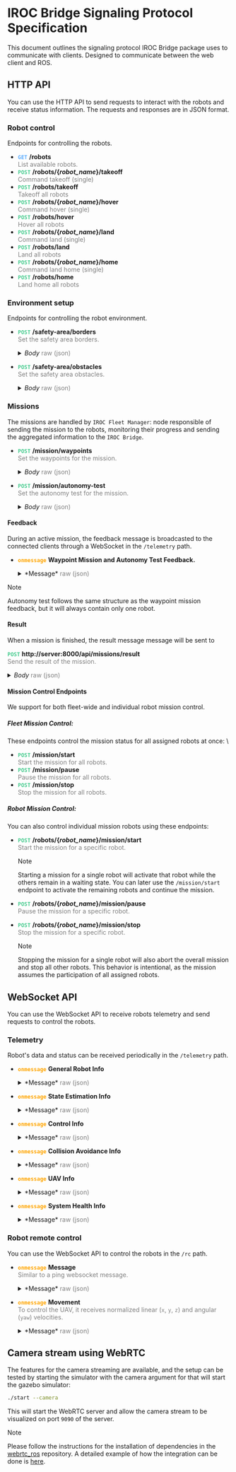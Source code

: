 # IROC Bridge Signaling Protocol Specification

This document outlines the signaling protocol IROC Bridge package uses to communicate with clients.
Designed to communicate between the web client and ROS.

## HTTP API

You can use the HTTP API to send requests to interact with the robots and receive status information.
The requests and responses are in JSON format.

### Robot control

Endpoints for controlling the robots.

- <b style="color: #61affe">`GET`</b>
  **/robots**  
  <span style="color: gray">
  List available robots.
  </span>
- <b style="color: #48cc90">`POST`</b>
  **/robots/{_robot_name_}/takeoff**  
  <span style="color: gray">
  Command takeoff (single)
  </span>
- <b style="color: #49CC90">`POST`</b>
  **/robots/takeoff**  
  <span style="color: gray">
  Takeoff all robots
  </span>
- <b style="color: #49cc90">`POST`</b>
  **/robots/{_robot_name_}/hover**  
  <span style="color: gray">
  Command hover (single)
  </span>
- <b style="color: #49cc90">`POST`</b>
  **/robots/hover**  
  <span style="color: gray">
  Hover all robots
  </span>
- <b style="color: #49cc90">`POST`</b>
  **/robots/{_robot_name_}/land**  
  <span style="color: gray">
  Command land (single)
  </span>
- <b style="color: #49cc90">`POST`</b>
  **/robots/land**  
  <span style="color: gray">
  Land all robots
  </span>
- <b style="color: #49cc90">`POST`</b>
  **/robots/{_robot_name_}/home**  
  <span style="color: gray">
  Command land home (single)
  </span>
- <b style="color: #49cc90">`POST`</b>
  **/robots/home**  
  <span style="color: gray">
  Land home all robots
  </span>

### Environment setup

Endpoints for controlling the robot environment.

- <b style="color: #49cc90">`POST`</b>
  **/safety-area/borders**  
  <span style="color: gray">
  Set the safety area borders.
  </span>
  <details>
  <summary><i>Body</i> <span style="color: gray">raw (json)</span></summary>

  ```json
  {
    "points": [
      {
        "x": 47.39776,
        "y": 8.545254
      },
      {
        "x": 47.397719,
        "y": 8.545436
      },
      {
        "x": 47.397601,
        "y": 8.545367
      },
      {
        "x": 47.397657,
        "y": 8.545191
      }
    ],
    "height_id": 1,
    "max_z": 347,
    "min_z": 343
  }
  ```

  </details>

- <b style="color: #49cc90">`POST`</b>
  **/safety-area/obstacles**  
  <span style="color: gray">
  Set the safety area obstacles.
  </span>
  <details>
  <summary>
  <i>Body</i> <span style="color: gray">raw (json)</span>
  </summary>

  ```json
  {
    "points": [
      {
        "x": 47.39776,
        "y": 8.545254
      },
      {
        "x": 47.397719,
        "y": 8.545436
      },
      {
        "x": 47.397601,
        "y": 8.545367
      },
      {
        "x": 47.397657,
        "y": 8.545191
      }
    ],
    "height_id": 1,
    "max_z": 347,
    "min_z": 343
  }
  ```

  </details>

### Missions

The missions are handled by `IROC Fleet Manager`: node responsible of sending the mission to the robots, monitoring their progress and sending the aggregated information to the `IROC Bridge`.

- <b style="color: #49cc90">`POST`</b>
  **/mission/waypoints**  
  <span style="color: gray">
  Set the waypoints for the mission.
  </span>
  <details>
  <summary>
  <i>Body</i> <span style="color: gray">raw (json)</span>
  </summary>

  ```json
  {
    "robot_name": "uav1",
    "frame_id": 0,
    "height_id": 0,
    "points": [
      {
        "x": 10,
        "y": 10,
        "z": 2,
        "heading": 1
      },
      {
        "x": -10,
        "y": 10,
        "z": 2,
        "heading": 3
      }
    ],
    "terminal_action": 1
  }
  ```

  </details>

- <b style="color: #49cc90">`POST`</b>
  **/mission/autonomy-test**  
  <span style="color: gray">
  Set the autonomy test for the mission.
  </span>
  <details>
  <summary>
  <i>Body</i> <span style="color: gray">raw (json)</span>
  </summary>

  ```json
  {
    "robot_name": "uav1",
    "frame_id": 0,
    "height_id": 0,
    "points": [
      {
        "x": 10,
        "y": 10,
        "z": 2,
        "heading": 1
      },
      {
        "x": -10,
        "y": 10,
        "z": 2,
        "heading": 3
      }
    ],
    "terminal_action": 1
  }
  ```
  </details>

#### Feedback

During an active mission, the feedback message is broadcasted to the connected clients through a WebSocket in the `/telemetry` path.

- <b style="color: orange">`onmessage`</b>
  **Waypoint Mission and Autonomy Test Feedback.**
  <details>
  <summary>
  *Message* <span style="color: gray">raw (json)</span>
  </summary>

  ```json
  {
    "type": "WaypointMissionFeedback",
    "progress": 0.75,
    "mission_state": "IN_PROGRESS",
    "message": "EXECUTING",
    "robots": [
      {
        "robot_name": "uav1",
        "message": "EXECUTING",
        "mission_progress": 0.6,
        "current_goal": 2,
        "distance_to_goal": 15.3,
        "goal_estimated_arrival_time": 30,
        "goal_progress": 0.8,
        "distance_to_finish": 50.2,
        "finish_estimated_arrival_time": 50
      },
      {
        "robot_name": "uav2",
        "message": "EXECUTING",
        "mission_progress": 0.45,
        "current_goal": 1,
        "distance_to_goal": 5.7,
        "goal_estimated_arrival_time": 30,
        "goal_progress": 0.95,
        "distance_to_finish": 75.8,
        "finish_estimated_arrival_time": 50
      }
    ]
  }
  ```

  </details>

> [!NOTE]
> Autonomy test follows the same structure as the waypoint mission feedback, but it will always contain only one robot.

#### Result

When a mission is finished, the result message message will be sent to

<b style="color: #49cc90">`POST`</b>
**http://server:8000/api/missions/result**  
<span style="color: gray">
Send the result of the mission.
</span>

<details>
  <summary>
  <i>Body</i> <span style="color: gray">raw (json)</span>
  </summary>

```json
{
  "success": true,
  "message": "All robots finished succesfully",
  "robot_results": [
    {
      "robot_name": "uav1",
      "success": true,
      "message": "Robot finished successfully"
    },
    {
      "robot_name": "uav2",
      "success": true,
      "message": "Robot finished successfully"
    }
  ]
}
```

</details>

#### Mission Control Endpoints

We support for both fleet-wide and individual robot mission control.

##### Fleet Mission Control:

These endpoints control the mission status for all assigned robots at once: \

- <b style="color: #49cc90">`POST`</b>
  **/mission/start**  
  <span style="color: gray">
  Start the mission for all robots.
  </span>
- <b style="color: #49cc90">`POST`</b>
  **/mission/pause**  
  <span style="color: gray">
  Pause the mission for all robots.
  </span>
- <b style="color: #49cc90">`POST`</b>
  **/mission/stop**  
  <span style="color: gray">
  Stop the mission for all robots.
  </span>

##### Robot Mission Control:

You can also control individual mission robots using these endpoints:

- <b style="color: #49cc90">`POST`</b>
  **/robots/{_robot_name_}/mission/start**  
   <span style="color: gray">
  Start the mission for a specific robot.
  </span>

  > [!NOTE]
  > Starting a mission for a single robot will activate that robot while the others remain in a waiting state. You can later use the `/mission/start` endpoint to activate the remaining robots and continue the mission.

- <b style="color: #49cc90">`POST`</b>
  **/robots/{_robot_name_}/mission/pause**  
  <span style="color: gray">
  Pause the mission for a specific robot.
  </span>
- <b style="color: #49cc90">`POST`</b>
  **/robots/{_robot_name_}/mission/stop**  
   <span style="color: gray">
  Stop the mission for a specific robot.
  </span>
  > [!NOTE]
  > Stopping the mission for a single robot will also abort the overall mission and stop all other robots. This behavior is intentional, as the mission assumes the participation of all assigned robots.

## WebSocket API

You can use the WebSocket API to receive robots telemetry and send requests to control the robots.

### Telemetry

Robot's data and status can be received periodically in the `/telemetry` path.

- <b style="color: orange">`onmessage`</b>
  **General Robot Info**
  <details>
    <summary>
    *Message* <span style="color: gray">raw (json)</span>
    </summary>

  ```json
  {
    "errors": [],
    "type": "GeneralRobotInfo",
    "ready_to_start": 1,
    "problems_preventing_start": [],
    "battery_state": {
      "wh_drained": -1,
      "percentage": -1,
      "voltage": -1
    },
    "robot_type": 0,
    "robot_name": "uav2"
  }
  ```

  </details>

- <b style="color: orange">`onmessage`</b>
  **State Estimation Info**
  <details>
    <summary>
    *Message* <span style="color: gray">raw (json)</span>
    </summary>
    
    ```json
    {
      "type": "StateEstimationInfo",
      "switchable_estimators": [
        "gps_baro",
        "gps_garmin"
      ],
      "velocity": {
        "angular": {
          "z": 0,
          "y": 0,
          "x": 0
        },
        "linear": {
          "z": 4.6765261112091244e-21,
          "y": 0,
          "x": 0
        }
      },
      "global_pose": {
        "heading": 1.02729905983773,
        "altitude": 340,
        "longitude": 8.545800727209587,
        "latitude": 47.39776586900617
      },
      "local_pose": {
        "z": 0.059999996605801006,
        "heading": 1.02729905983773,
        "y": 2.4504742256806935,
        "x": 15.614331170562465
      },
      "current_estimator": "gps_baro",
      "above_ground_level_height": 0.059999996605801,
      "running_estimators": [
        "gps_baro",
        "gps_garmin"
      ],
      "acceleration": {
        "angular": {
          "z": 0,
          "y": 0,
          "x": 0
        },
        "linear": {
          "z": 1.0095692646347513e-18,
          "y": 0,
          "x": 0
        }
      },
      "estimation_frame": "uav2/gps_garmin_origin",
      "robot_name": "uav2"
    }
    ```
  </details>

- <b style="color: orange">`onmessage`</b>
  **Control Info**
  <details>
    <summary>
    *Message* <span style="color: gray">raw (json)</span>
    </summary>
    
    ```json
    {
      "type": "ControlInfo",
      "thrust": null,
      "available_trackers": [],
      "active_tracker": "unknown",
      "available_controllers": [],
      "active_controller": "unknown",
      "robot_name": "uav2"
    }
    ```
  </details>

- <b style="color: orange">`onmessage`</b>
  **Collision Avoidance Info**
  <details>
    <summary>
    *Message* <span style="color: gray">raw (json)</span>
    </summary>
    
    ```json
    {
      "type": "CollisionAvoidanceInfo",
      "other_robots_visible": [
        "uav1"
      ],
      "collision_avoidance_enabled": 1,
      "avoiding_collision": 0,
      "robot_name": "uav2"
    }
    ```
  </details>

- <b style="color: orange">`onmessage`</b>
  **UAV Info**
  <details>
    <summary>
    *Message* <span style="color: gray">raw (json)</span>
    </summary>

  ```json
  {
    "mass_nominal": null,
    "type": "UavInfo",
    "flight_duration": 0,
    "flight_state": "OFFBOARD",
    "offboard": 1,
    "armed": 1,
    "robot_name": "uav2"
  }
  ```

  </details>

- <b style="color: orange">`onmessage`</b>
  **System Health Info**
  <details>
    <summary>
    *Message* <span style="color: gray">raw (json)</span>
    </summary>

  ```json
  {
    "free_ram": 22.789223,
    "robot_name": "uav2",
    "cpu_load": 10.102389,
    "mag_strength": null,
    "total_ram": 30.061069,
    "type": "SystemHealthInfo",
    "mag_uncertainty": null,
    "free_hdd": 1393,
    "state_estimation_rate": 20.080807,
    "hw_api_rate": 99.019608,
    "control_manager_rate": 0.990196,
    "gnss_uncertainty": 0,
    "node_cpu_loads": [
      ["/uav2/hw_api", 1.09215],
      ["/uav2/constraint_manager", 1.09215],
      ["/uav2/control_manager", 1.09215],
      ["/uav2/estimation_manager", 0]
    ],
    "available_sensors": [
      {
        "name": "pixhawk",
        "status": "NOT_IMPLEMENTED",
        "ready": 1,
        "rate": -1
      },
      {
        "rate": -1,
        "ready": 1,
        "status": "NOT_IMPLEMENTED",
        "name": "garmin_down"
      }
    ]
  }
  ```

  </details>

### Robot remote control

You can use the WebSocket API to control the robots in the `/rc` path.

- <b style="color: orange">`onmessage`</b>
  **Message**  
  <span style="color: gray">
  Similar to a ping websocket message.
  </span>
  <details>
    <summary>
    *Message* <span style="color: gray">raw (json)</span>
    </summary>

  ```json
  {
    "command": "message",
    "data": "Hello, World!"
  }
  ```

  </details>

- <b style="color: orange">`onmessage`</b>
  **Movement**  
  <span style="color: gray">
  To control the UAV, it receives normalized linear (`x`, `y`, `z`) and angular (`yaw`) velocities.
  </span>
  <details>
    <summary>
    *Message* <span style="color: gray">raw (json)</span>
    </summary>

  ```json
  {
    "command": "move",
    "robot_name": "uav1",
    "data": {
      "x": 1.0,
      "y": -0.5,
      "z": 0,
      "heading": 1.0
    }
  }
  ```

  </details>

## Camera stream using WebRTC

The features for the camera streaming are available, and the setup can be tested by starting the simulator with the camera argument for that will start the gazebo simulator:

```sh
./start --camera
```

This will start the WebRTC server and allow the camera stream to be visualized on port `9090` of the server.

> [!NOTE]
> Please follow the instructions for the installation of dependencies in the [webrtc_ros](https://github.com/fly4future/webrtc_ros) repository. A detailed example of how the integration can be done is [here](https://github.com/fly4future/webrtc_ros/blob/develop/web/TUTORIAL.md).
